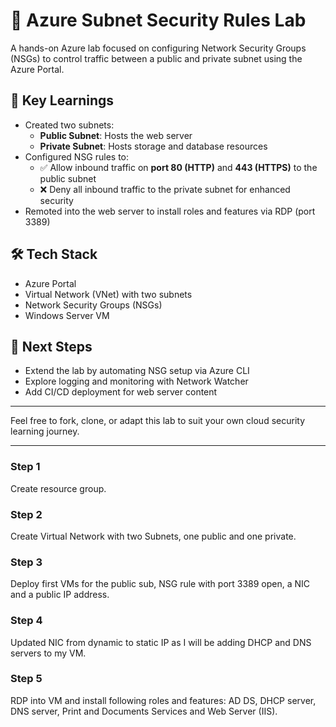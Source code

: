 # 🔐 Azure Subnet Security Rules Lab
A hands-on Azure lab focused on configuring Network Security Groups (NSGs) to control traffic between a public and private subnet using the Azure Portal.

## 🧠 Key Learnings
- Created two subnets:
  - **Public Subnet**: Hosts the web server
  - **Private Subnet**: Hosts storage and database resources
- Configured NSG rules to:
  - ✅ Allow inbound traffic on **port 80 (HTTP)** and **443 (HTTPS)** to the public subnet
  - ❌ Deny all inbound traffic to the private subnet for enhanced security
- Remoted into the web server to install roles and features via RDP (port 3389)

## 🛠️ Tech Stack
- Azure Portal
- Virtual Network (VNet) with two subnets
- Network Security Groups (NSGs)
- Windows Server VM

## 🚀 Next Steps
- Extend the lab by automating NSG setup via Azure CLI
- Explore logging and monitoring with Network Watcher
- Add CI/CD deployment for web server content

---

Feel free to fork, clone, or adapt this lab to suit your own cloud security learning journey.

---

### Step 1
Create resource group.

### Step 2
Create Virtual Network with two Subnets, one public and one private.

### Step 3
Deploy first VMs for the public sub, NSG rule with port 3389 open, a NIC and a public IP address.

### Step 4
Updated NIC from dynamic to static IP as I will be adding DHCP and DNS servers to my VM.

### Step 5
RDP into VM and install following roles and features: AD DS, DHCP server, DNS server, Print and Documents Services and Web Server (IIS).